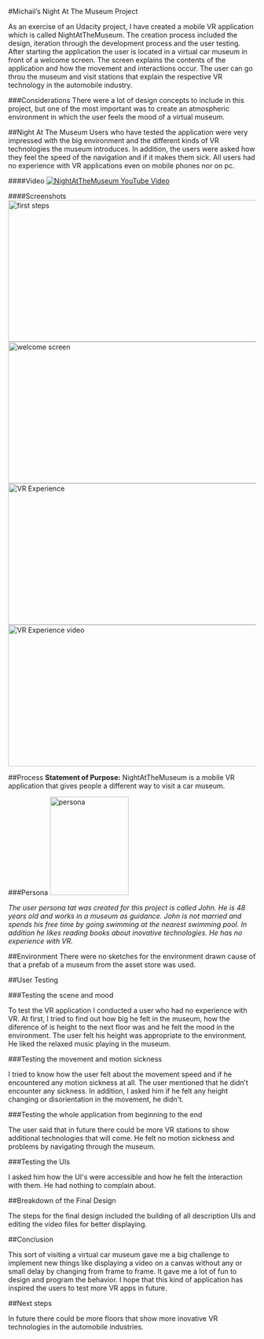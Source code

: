 #Michail’s Night At The Museum Project

As an exercise of an Udacity project, I have created a mobile VR application which is called NightAtTheMuseum. 
The creation process included the design, iteration through the development process and the user testing. After 
starting the application the user is located in a virtual car museum in front of a welcome screen. The screen 
explains the contents of the application and how the movement and interactions occur. The user can go throu 
the museum and visit stations that explain the respective VR technology in the automobile industry.

###Considerations
There were a lot of design concepts to include in this project, but one of the most important was to create an 
atmospheric environment in which the user feels the mood of a virtual museum.

##Night At The Museum
Users who have tested the application were very impressed with the big environment and the different kinds of VR 
technologies the museum introduces. In addition, the users were asked how they feel the speed of the navigation 
and if it makes them sick. All users had no experience with VR applications even on mobile phones nor on pc. 


####Video
[![NightAtTheMuseum YouTube Video](https://img.youtube.com/vi/ISHZB7u5ees/0.jpg)](https://www.youtube.com/watch?v=ISHZB7u5ees)

####Screenshots
<img src="https://s27.postimg.org/62vm7wtwj/raw_screenshot.jpg" alt="first steps" width="640" height="288">
<img src="https://s27.postimg.org/qoadztbhf/welcome_screenshot.jpg" alt="welcome screen" width="640" height="288">
<img src="https://s27.postimg.org/3vms68z8j/experience_station_screenshot.jpg" alt="VR Experience" width="640" height="288">
<img src="https://s27.postimg.org/9l7m4ausj/experience_station_video_screenshot.jpg" alt="VR Experience video" width="640" height="288">

##Process
**Statement of Purpose:** NightAtTheMuseum is a mobile VR application that gives people a different way to visit 
a car museum.

###Persona
<img src="https://s29.postimg.org/qtrx8tvhz/persona.gif" alt="persona" width="160" height="200">

*The user persona tat was created for this project is called John. He is 48 years old and works in a museum as guidance. 
John is not married and spends his free time by going swimming at the nearest swimming pool. In addition he likes reading 
books about inovative technologies. He has no experience with VR.*

##Environment
There were no sketches for the environment drawn cause of that a prefab of a museum from the asset store was used.

##User Testing

###Testing the scene and mood

To test the VR application I conducted a user who had no experience with VR. At first, I tried to find out how big he felt in 
the museum, how the diference of is height to the next floor was and he felt the mood in the environment. The user felt his 
height was appropriate to the environment. He liked the relaxed music playing in the museum.

###Testing the movement and motion sickness    

I tried to know how the user felt about the movement speed and if he encountered any motion sickness at all. The user mentioned 
that he didn’t encounter any sickness. In addition, I asked him if he felt any height changing or disorientation in the movement,
he didn't.


###Testing the whole application from beginning to the end

The user said that in future there could be more VR stations to show additional technologies that will come. He felt no motion
sickness and problems by navigating through the museum.


###Testing the UIs

I asked him how the UI's were accessible and how he felt the interaction with them. He had nothing to complain about. 

##Breakdown of the Final Design

The steps for the final design included the building of all description UIs and editing the video files for better displaying.

##Conclusion

This sort of visiting a virtual car museum gave me a big challenge to implement new things like displaying a video on a canvas
without any or small delay by changing from frame to frame. It gave me a lot of fun to design and program the behavior.
I hope that this kind of application has inspired the users to test more VR apps in future.

##Next steps

In future there could be more floors that show more inovative VR technologies in the automobile industries.










